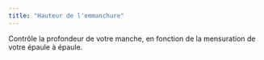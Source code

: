 ```yaml
---
title: "Hauteur de l'emmanchure"
---
```


Contrôle la profondeur de votre manche, en fonction de la mensuration de votre épaule à épaule.




